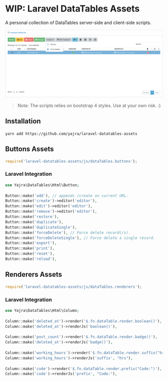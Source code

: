 # WIP: Laravel DataTables Assets

A personal collection of DataTables server-side and client-side scripts.

![Preview](preview.png)

> Note: The scripts relies on bootstrap 4 styles. Use at your own risk. :)

## Installation

`yarn add https://github.com/yajra/laravel-datatables-assets`


## Buttons Assets

```js
require('laravel-datatables-assets/js/dataTables.buttons');
```

### Laravel Integration

```php
use Yajra\DataTables\Html\Button;

Button::make('add'), // appends /create on current URL.
Button::make('create')->editor('editor'),
Button::make('edit')->editor('editor'),
Button::make('remove')->editor('editor'),
Button::make('restore'),
Button::make('duplicate'),
Button::make('duplicateSingle'),
Button::make('forceDelete'), // Force delete record(/s).
Button::make('forceDeleteSingle'), // Force delete a single record.
Button::make('export'),
Button::make('print'),
Button::make('reset'),
Button::make('reload'),
```

## Renderers Assets

```js
require('laravel-datatables-assets/js/dataTables.renderers');
```

### Laravel Integration

```php
use Yajra\DataTables\Html\Column;

Column::make('deleted_at')->render('$.fn.dataTable.render.boolean()'),
Column::make('deleted_at')->renderJs('boolean()'),

Column::make('post_count')->render('$.fn.dataTable.render.badge()'),
Column::make('deleted_at')->renderJs('badge()'),

Column::make('working_hours')->render('$.fn.dataTable.render.suffix("hrs")'),
Column::make('working_hours')->renderJs('suffix', "hrs"),

Column::make('code')->render('$.fn.dataTable.render.prefix("Code:")'),
Column::make('code')->renderJs('prefix', "Code:"),
```
